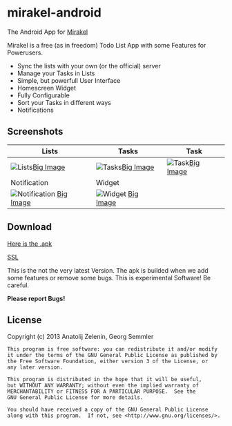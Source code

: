 mirakel-android
===============

The Android App for [Mirakel](https://github.com/azapps/mirakel)

Mirakel is a free (as in freedom) Todo List App with some Features for Powerusers.

* Sync the lists with your own (or the official) server
* Manage your Tasks in Lists
* Simple, but powerfull User Interface
* Homescreen Widget
* Fully Configurable
* Sort your Tasks in different ways
* Notifications

## Screenshots

| Lists | Tasks | Task |
|--------|-----|----|
| ![Lists](http://azapps.de/wp-content/uploads/2013/04/Screenshot_2013-04-21-14-31-44-150x150.png "Manage your Lists")[Big Image](http://azapps.de/wp-content/uploads/2013/04/Screenshot_2013-04-21-14-31-44-614x1024.png)|![Tasks](http://azapps.de/wp-content/uploads/2013/04/Screenshot_2013-04-21-14-33-04-150x150.png "Organize your Tasks")[Big Image](http://azapps.de/wp-content/uploads/2013/04/Screenshot_2013-04-21-14-33-04-614x1024.png)|![Task](http://azapps.de/wp-content/uploads/2013/04/Screenshot_2013-04-21-14-33-13-150x150.png "Edit your Tasks")[Big Image](http://azapps.de/wp-content/uploads/2013/04/Screenshot_2013-04-21-14-33-13-614x1024.png)|
| Notification | Widget | |
| ![Notification](http://azapps.de/wp-content/uploads/2013/04/Screenshot_2013-04-21-14-33-26-150x150.png "Be notified") [Big Image](http://azapps.de/wp-content/uploads/2013/04/Screenshot_2013-04-21-14-33-26-614x1024.png) | ![Widget](http://azapps.de/wp-content/uploads/2013/04/Screenshot_2013-04-21-14-33-51-150x150.png "Homescreen Widget") [Big Image](http://azapps.de/wp-content/uploads/2013/04/Screenshot_2013-04-21-14-33-51-614x1024.png) |

## Download

[Here is the .apk](http://azapps.de/other/mirakel/Mirakel.apk)

[SSL](http://azapps.de/other/mirakel/Mirakel.apk)

This is the not the very latest Version. The apk is builded when we add some features or remove some bugs.
This is experimental Software! Be careful.

**Please report Bugs!**

## License

Copyright (c) 2013 Anatolij Zelenin, Georg Semmler


    This program is free software: you can redistribute it and/or modify
    it under the terms of the GNU General Public License as published by
    the Free Software Foundation, either version 3 of the License, or
    any later version.

    This program is distributed in the hope that it will be useful,
    but WITHOUT ANY WARRANTY; without even the implied warranty of
    MERCHANTABILITY or FITNESS FOR A PARTICULAR PURPOSE.  See the
    GNU General Public License for more details.

    You should have received a copy of the GNU General Public License
    along with this program.  If not, see <http://www.gnu.org/licenses/>.
